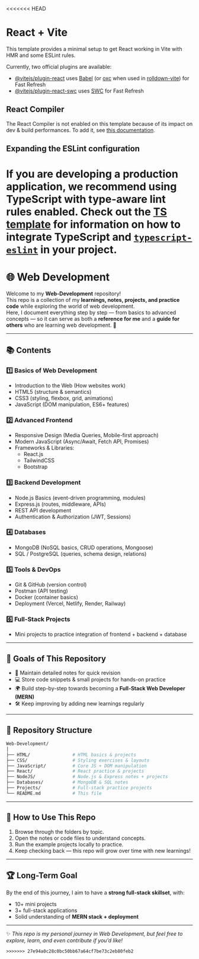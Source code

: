 <<<<<<< HEAD
# React + Vite

This template provides a minimal setup to get React working in Vite with HMR and some ESLint rules.

Currently, two official plugins are available:

- [@vitejs/plugin-react](https://github.com/vitejs/vite-plugin-react/blob/main/packages/plugin-react) uses [Babel](https://babeljs.io/) (or [oxc](https://oxc.rs) when used in [rolldown-vite](https://vite.dev/guide/rolldown)) for Fast Refresh
- [@vitejs/plugin-react-swc](https://github.com/vitejs/vite-plugin-react/blob/main/packages/plugin-react-swc) uses [SWC](https://swc.rs/) for Fast Refresh

## React Compiler

The React Compiler is not enabled on this template because of its impact on dev & build performances. To add it, see [this documentation](https://react.dev/learn/react-compiler/installation).

## Expanding the ESLint configuration

If you are developing a production application, we recommend using TypeScript with type-aware lint rules enabled. Check out the [TS template](https://github.com/vitejs/vite/tree/main/packages/create-vite/template-react-ts) for information on how to integrate TypeScript and [`typescript-eslint`](https://typescript-eslint.io) in your project.
=======

# 🌐 Web Development

Welcome to my **Web-Development** repository!  
This repo is a collection of my **learnings, notes, projects, and practice code** while exploring the world of web development.  
Here, I document everything step by step — from basics to advanced concepts — so it can serve as both a **reference for me** and a **guide for others** who are learning web development. 🚀

---

## 📚 Contents

### 1️⃣ Basics of Web Development
- Introduction to the Web (How websites work)
- HTML5 (structure & semantics)
- CSS3 (styling, flexbox, grid, animations)
- JavaScript (DOM manipulation, ES6+ features)

### 2️⃣ Advanced Frontend
- Responsive Design (Media Queries, Mobile-first approach)
- Modern JavaScript (Async/Await, Fetch API, Promises)
- Frameworks & Libraries:  
  - React.js  
  - TailwindCSS  
  - Bootstrap  

### 3️⃣ Backend Development
- Node.js Basics (event-driven programming, modules)
- Express.js (routes, middleware, APIs)
- REST API development
- Authentication & Authorization (JWT, Sessions)

### 4️⃣ Databases
- MongoDB (NoSQL basics, CRUD operations, Mongoose)
- SQL / PostgreSQL (queries, schema design, relations)

### 5️⃣ Tools & DevOps
- Git & GitHub (version control)
- Postman (API testing)
- Docker (container basics)
- Deployment (Vercel, Netlify, Render, Railway)

### 6️⃣ Full-Stack Projects
- Mini projects to practice integration of frontend + backend + database

---

## 🚀 Goals of This Repository
- 📒 Maintain detailed notes for quick revision  
- 💻 Store code snippets & small projects for hands-on practice  
- 🌍 Build step-by-step towards becoming a **Full-Stack Web Developer (MERN)**  
- 🛠 Keep improving by adding new learnings regularly  

---

## 📂 Repository Structure
```bash
Web-Development/
│
├── HTML/                # HTML basics & projects
├── CSS/                 # Styling exercises & layouts
├── JavaScript/          # Core JS + DOM manipulation
├── React/               # React practice & projects
├── NodeJS/              # Node.js & Express notes + projects
├── Databases/           # MongoDB & SQL notes
├── Projects/            # Full-stack practice projects
└── README.md            # This file
````

---

## 🌟 How to Use This Repo

1. Browse through the folders by topic.
2. Open the notes or code files to understand concepts.
3. Run the example projects locally to practice.
4. Keep checking back — this repo will grow over time with new learnings!

---

## 🏆 Long-Term Goal

By the end of this journey, I aim to have a **strong full-stack skillset**, with:

* 10+ mini projects
* 3+ full-stack applications
* Solid understanding of **MERN stack + deployment**

---

✨ *This repo is my personal journey in Web Development, but feel free to explore, learn, and even contribute if you’d like!*

```
>>>>>>> 27e94a0c28c0bc50bb67a64cf7be73c2eb80feb2
